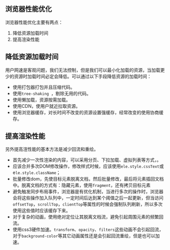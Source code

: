
## 浏览器性能优化
浏览器性能优化主要有两点：
1. 降低资源加载时间
2. 提高渲染性能

## 降低资源加载时间
用户网速是客观问题，我们无法控制，但是我们可以最小化加载的资源，当加载更少的资源时加载时间必定会降低。可以通过以下手段降低资源的加载时间：

* 使用打包器打包并且压缩代码。
* 使用`tree-shaking `，剔除无用的代码。
* 使用懒加载，资源按需加载。
* 使用CDN，使用户就近拉取资源。
* 使用浏览器缓存，对长时间不改变的资源设置强缓存，经常改变的使用协商缓存。

## 提高渲染性能

另外提高渲性能的基本方法是减少回流和重绘。

* 首先减少一次性渲染的内容，可以采用分页、下拉加载、虚拟列表等方式，。
* 应该合并多次DOM修改操作，修改样式时候，应该使用`ele.style.cssText`或e`le.style.className`； 
* 批量修改dom，先使目标元素脱离文档，然后批量修改，最后将元素插回文档中。脱离文档的方式有：隐藏元素，使用`fragment`，还有拷贝目标元素
* 避免触发同步布局事件，浏览器是有优化机制，当进行多次的操作时，浏览器会将这些操作加入队列中，一定时间后达到某个阈值之后一起更新，但当访问`offsetTop`，`scrollTop`，`clientTop`等属性的时候会强制队列刷新，所以多次使用这些值时应该缓存下来。
* 对于复杂的动画，使用绝对定位让其脱离文档流，避免引起周围元素的频繁回流。
* 使用css3硬件加速。`transform`、`opacity`、`filters`这些动画不会引起回流，对于`background-color`等其它动画属性还是会引起回流重绘，但是也可以加速。




